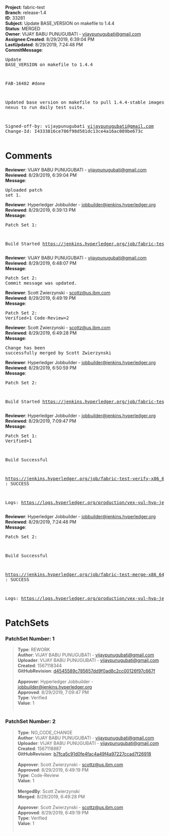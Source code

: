 <strong>Project</strong>: fabric-test</br><strong>Branch</strong>: release-1.4<br><strong>ID</strong>: 33281<br><strong>Subject</strong>: Update BASE_VERSION on makefile to 1.4.4<br><strong>Status</strong>: MERGED<br><strong>Owner</strong>: VIJAY BABU PUNUGUBATI - vijaypunugubati@gmail.com<br><strong>Assignee</strong>:<strong>Created</strong>: 8/29/2019, 6:39:04 PM<br><strong>LastUpdated</strong>: 8/29/2019, 7:24:48 PM<br><strong>CommitMessage</strong>:<br><pre>Update BASE_VERSION on makefile to 1.4.4

FAB-16482 #done

Updated base version on makefile to pull 1.4.4-stable
images from nexus to run daily test suite.

Signed-off-by: vijaypunugubati <vijaypunugubati@gmail.com>
Change-Id: I4333816ce786f98d581dc13ce4a16ac089be673c
</pre><h1>Comments</h1><strong>Reviewer</strong>: VIJAY BABU PUNUGUBATI - vijaypunugubati@gmail.com<br><strong>Reviewed</strong>: 8/29/2019, 6:39:04 PM<br><strong>Message</strong>: <pre>Uploaded patch set 1.</pre><strong>Reviewer</strong>: Hyperledger Jobbuilder - jobbuilder@jenkins.hyperledger.org<br><strong>Reviewed</strong>: 8/29/2019, 6:39:13 PM<br><strong>Message</strong>: <pre>Patch Set 1:

Build Started https://jenkins.hyperledger.org/job/fabric-test-verify-x86_64/3440/</pre><strong>Reviewer</strong>: VIJAY BABU PUNUGUBATI - vijaypunugubati@gmail.com<br><strong>Reviewed</strong>: 8/29/2019, 6:48:07 PM<br><strong>Message</strong>: <pre>Patch Set 2: Commit message was updated.</pre><strong>Reviewer</strong>: Scott Zwierzynski - scottz@us.ibm.com<br><strong>Reviewed</strong>: 8/29/2019, 6:49:19 PM<br><strong>Message</strong>: <pre>Patch Set 2: Verified+1 Code-Review+2</pre><strong>Reviewer</strong>: Scott Zwierzynski - scottz@us.ibm.com<br><strong>Reviewed</strong>: 8/29/2019, 6:49:28 PM<br><strong>Message</strong>: <pre>Change has been successfully merged by Scott Zwierzynski</pre><strong>Reviewer</strong>: Hyperledger Jobbuilder - jobbuilder@jenkins.hyperledger.org<br><strong>Reviewed</strong>: 8/29/2019, 6:50:59 PM<br><strong>Message</strong>: <pre>Patch Set 2:

Build Started https://jenkins.hyperledger.org/job/fabric-test-merge-x86_64/769/</pre><strong>Reviewer</strong>: Hyperledger Jobbuilder - jobbuilder@jenkins.hyperledger.org<br><strong>Reviewed</strong>: 8/29/2019, 7:09:47 PM<br><strong>Message</strong>: <pre>Patch Set 1: Verified+1

Build Successful 

https://jenkins.hyperledger.org/job/fabric-test-verify-x86_64/3440/ : SUCCESS

Logs: https://logs.hyperledger.org/production/vex-yul-hyp-jenkins-3/fabric-test-verify-x86_64/3440</pre><strong>Reviewer</strong>: Hyperledger Jobbuilder - jobbuilder@jenkins.hyperledger.org<br><strong>Reviewed</strong>: 8/29/2019, 7:24:48 PM<br><strong>Message</strong>: <pre>Patch Set 2:

Build Successful 

https://jenkins.hyperledger.org/job/fabric-test-merge-x86_64/769/ : SUCCESS

Logs: https://logs.hyperledger.org/production/vex-yul-hyp-jenkins-3/fabric-test-merge-x86_64/769</pre><h1>PatchSets</h1><h3>PatchSet Number: 1</h3><blockquote><strong>Type</strong>: REWORK<br><strong>Author</strong>: VIJAY BABU PUNUGUBATI - vijaypunugubati@gmail.com<br><strong>Uploader</strong>: VIJAY BABU PUNUGUBATI - vijaypunugubati@gmail.com<br><strong>Created</strong>: 1567118344<br><strong>GitHubRevision</strong>: [d4545589c785657dd9f0ad8c2cc00126f97c667f](https://github.com/hyperledger/fabric-test/commit/d4545589c785657dd9f0ad8c2cc00126f97c667f)<br><br><strong>Approver</strong>: Hyperledger Jobbuilder - jobbuilder@jenkins.hyperledger.org<br><strong>Approved</strong>: 8/29/2019, 7:09:47 PM<br><strong>Type</strong>: Verified<br><strong>Value</strong>: 1<br><br></blockquote><h3>PatchSet Number: 2</h3><blockquote><strong>Type</strong>: NO_CODE_CHANGE<br><strong>Author</strong>: VIJAY BABU PUNUGUBATI - vijaypunugubati@gmail.com<br><strong>Uploader</strong>: VIJAY BABU PUNUGUBATI - vijaypunugubati@gmail.com<br><strong>Created</strong>: 1567118887<br><strong>GitHubRevision</strong>: [b7fca5c91d0fe4fac4a49f4a97227ccad7f26918](https://github.com/hyperledger/fabric-test/commit/b7fca5c91d0fe4fac4a49f4a97227ccad7f26918)<br><br><strong>Approver</strong>: Scott Zwierzynski - scottz@us.ibm.com<br><strong>Approved</strong>: 8/29/2019, 6:49:19 PM<br><strong>Type</strong>: Code-Review<br><strong>Value</strong>: 1<br><br><strong>MergedBy</strong>: Scott Zwierzynski<br><strong>Merged</strong>: 8/29/2019, 6:49:28 PM<br><br><strong>Approver</strong>: Scott Zwierzynski - scottz@us.ibm.com<br><strong>Approved</strong>: 8/29/2019, 6:49:19 PM<br><strong>Type</strong>: Verified<br><strong>Value</strong>: 1<br><br></blockquote>